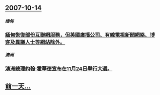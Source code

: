 ## [2007-10-14](/zh/news/2007/10/14/index.md)

##### 缅甸
### [緬甸恢復部份互聯網服務，但英國廣播公司、有線電視新聞網絡、博客及異議人士等網站除外。](/zh/news/2007/10/14/緬甸恢復部份互聯網服務-但英國廣播公司-有線電視新聞網絡-博客及異議人士等網站除外.md)
##### 澳洲
### [澳洲總理約翰·霍華德宣布在11月24日舉行大選。](/zh/news/2007/10/14/澳洲總理約翰-霍華德宣布在11月24日舉行大選.md)
## [前一天...](/zh/news/2007/10/13/index.md)

